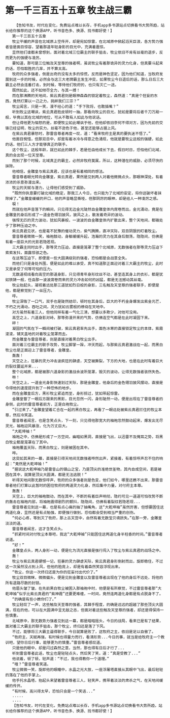 # 第一千三百五十五章 牧主战三霸
        【告知书友，时代在变化，免费站点难以长存，手机app多书源站点切换看书大势所趋，站长给你推荐的这个换源APP，听书音色多、换源、找书都好使！】
       第一千三百五十五章
       牧尘平缓的声音在北域原上空传开，却是宛如惊雷，在北域原中掀起滔天巨浪，各方势力强者皆是面目惊容，望着那道年轻身影的目光中，充满着震惊。
       显然他们谁都未曾想到，面对着北域三位霸主的联手狙击，牧尘依旧不肯有丝毫的退步，反而更为的强硬与凌厉。
       要知道，那可是三位触及天至尊的强者啊，虽说牧尘有着那诡异的灵力化身，但真要斗起来的话，恐怕取胜的几率，并不算太高。
       牧府的众多强者，倒是出奇的没有太多的惊慌，反而是神色坚定，因为他们知道，当牧府发展到这一步的时候，必然会与这三大老牌霸主发生冲突，如果牧尘今日退后的话，那么日后三大霸主必然会连番打击，到时候，等待他们牧府的，也只有灭亡一途。
       既然如此，还不如倾尽全力，与其一搏！
       而在那沸腾的天地间，紫云真君则是眼神森森的锁定着牧尘，森然道：“真是个狂妄的东西，竟然打算以一己之力，挑衅我们三宗？”
       牧尘闻言，只是一笑，漫不经心的道：“手下败将，也敢插嘴？”
       听到牧尘这嘲讽，紫云真君脸皮顿时一抽，那看向牧尘的目光，犹如是要将后者千刀万剐一般，毕竟以其在北域的地位，可从不敢有人如此与他说话。
       但让得他更为恼怒的是，即便牧尘如此嘲讽于他，但他却依旧奈何不得对方，因为先前的交锋已经证明，牧尘的实力，丝毫不逊色于他，甚至还能够占据上风。
       在紫云真君暴怒时，那雷音尊者再度一叹，道：“看来牧府主是真的要执迷不悟了。”
       他面目惋惜，但那双目中，却是有着冰冷与得意之色涌现，他就是要牧尘这般的强硬，如此的话，他们三人方才能够真正的联手。
       这个牧尘，这般年龄，就已如此的棘手，若是任由他成长下去，假日时日，恐怕他们北域，真的会出现一位天至尊。
       而到了那个时候，北域真正的霸主，必然非牧府莫属，所以，这种潜在的威胁，必须尽快的抹除。
       他相信，金雕皇与紫云真君，应该也是有着相同的想法。
       雷音尊者眼光转向金雕皇，紫云真君，果然是见到两人对着他微微点头，那眼神深处，有着浓浓的杀意弥漫出来。
       牧尘的天赋与潜力，让得他们感受到了威胁。
       “既然你执意要打破北域的稳定，那我三人今日，也只能为了北域的安定，将你这破坏者抹除掉了。”金雕皇缓缓的开口，他的声音略显嘶哑，但那阴厉的眼神，却是给人一种凌厉之感。
       唳！
       而就在他声音落下的瞬间，只见得无边金光陡然自金雕皇体内席卷而出，金光涌动，竟是在金雕皇的身后形成了一道金色翎羽披风，披风之上，散发着奇异的波动。
       强悍无匹的灵力波动，犹如风暴般，一波波的自金雕皇体内扩散出来，整个天地间，都输处于了那种压迫之中。
       紫云真君见状，也是毫不犹豫的催动灵力，紫气腾腾，直冲天际，双目阴狠的盯着牧尘。
       雷音尊者微微一笑，袖袍鼓动，身躯缓缓升起，浩瀚的灵力在其身后鼓荡，隐隐间，仿佛是有着一座巨大的光影若隐若现。
       三大霸主同时出手，那等灵力压迫，直接是笼罩了整个北域原，无数强者在那等灵力压迫下索索发抖，面露惊骇之色。
       在这等压迫下，即便是一些大圆满级别的强者，恐怕都是会战意全失。
       而他们只是身处外围，便是如此的难以承受，真不知道那正面迎对着三大霸主的牧尘，此时又是承受了何等可怕的压力。
       无数道视线看向高空的那道身影，只见得青年身形纹丝不动，甚至连其身上的衣衫，都是犹如铁铸一般，任由那一波波席卷而来的灵力冲击如何的凶猛，都是无法撼动其丝毫。
       牧尘抬起头，凝视着远处那三道犹如烈日般的身影，三名触及天至尊的强者联手，即便是他，都是察觉到了一丝压力。
       呼。
       牧尘深吸了一口气，双手也是陡然结印，顿时在其身后，巨大的不朽金身爆发出紫金光芒，不朽之光涌动，吞吐之间，灵力犹如云雾般的缭绕在天地中。
       对方虽然有着三人，但他同样有着一气化三清，想要以多欺少，对他可没用。
       高空之上，六道身影对峙，那等弥漫开来的气势，仿佛连空气都是在此时凝固下来。
       砰！
       凝固的气氛在下一瞬间被打破，紫云真君率先出手，面色冰寒的直接锁定牧尘的本体，紫霞滚滚，铺天盖地的对着牧尘笼罩而去。
       而金雕皇与雷音尊者，则是直接对着黑白牧尘出手。
       面对着三位霸主的联手攻势，牧尘脚掌一跺，冲天而起，与那紫云真君激战在一起，而黑白牧尘也是正面迎上了雷音尊者，金雕皇。
       轰轰！
       天空之上，狂暴的灵力冲击波疯狂的肆虐，天空被撕裂，下方的大地，也是在此时有着巨大的裂纹蔓延开来...
       整个北域原，都是被那六道身影的激战余波所笼罩，毁灭的波动，让得无数强者骇然失色。
       咻！
       天空之上，一道金光身影快速划过天际，那是金雕皇，他身后的金色翎羽披风摆动，直接是令得他的速度提升到了一种恐怖的地步。
       而在金雕皇后方，黑衫牧尘紧追而至，身形掠过，犹如带起惊雷。
       金雕皇瞥了一眼后方跟来的黑影，目光忽然一闪，身形陡然一动，便是出现在了雷音尊者的身侧，此时的雷音尊者前方，正是白袍牧尘。
       “引过来了。”金雕皇望着汇合在一起的黑白牧尘，再看了一眼远处被紫云真君拦住的牧尘本尊，然后冷笑道。
       雷音尊者闻言，也是含笑点头，下一刻，只见得他那宽大的袖袍忽然鼓动起来，爆发出无尽灵光，袖袍迎风暴涨，化为万丈巨大。
       “大乾坤袖！”
       袖袍之中，仿佛是形成了一方空间，幽暗如黑洞，直接是飞出，以迅雷不及掩耳之势，将黑白牧尘都是笼罩在了其中。
       袖袍覆盖天际，而黑白牧尘，则是被困在其中。
       哗。
       这突如其来的一幕，直接是引得天地间无数强者哗然出声，紧接着，有着惊呼声忍不住的响起：“竟然是大乾坤袖！”
       “据说这大乾坤袖乃是雷音山的镇山之宝，乃是顶尖的准绝世圣物，其内自成空间，若是被困在其中，就算是顶尖大圆满，都是无法逃脱！”
       听得天地间那无数惊呼声，牧府的众多强者则是色变，他们如今，哪里还瞧不出来，那雷音尊者他们打算以此暂时的困住牧府的两道灵力化身，然后集中力量，对付府主本尊。
       轰轰！
       天空上，巨大的袖袍鼓动，而在其中，不断的有着巨声响彻，隐约可见一道道可怕攻势不断的轰击在袖袍内部，将袖袍震得剧烈的颤抖，隐隐间，仿佛有着裂纹若隐若现...
       雷音尊者见到这一幕，也是有点心痛的抽了抽嘴角，这“大乾坤袖”虽然厉害，但想要困住这两道化身，显然还是有点勉强，即便强行做到，恐怕都会受到相当严重的创伤。
       “何必心疼，等到灭了牧府，那上古天宫中，自然有着无数宝贝填损失。”在那一旁，金雕皇淡淡的道。
       雷音尊者闻言，这才含笑点头。
       “抓紧时间对付牧尘本尊吧，我这“大乾坤袖”只能困住这两道化身半柱香的时间。”雷音尊者说道。
       “好！”
       金雕皇点头，两人身形一动，便是化为流光直接是强行闯入了牧尘与紫云真君的战场之中。
       轰！
       牧尘与紫云真君硬憾一记，狂暴的灵力肆虐天际，紫云真君身形倒射而出，旋即稳住，不过这一次虽然没占到上风，但他的脸庞上，却是有着森然笑容浮现出来。
       “牧尘，你这一次终归还是为你的狂妄付出代价了。”
       牧尘双目微眯，微微偏头，便是见到金雕皇以及雷音尊者出现在了他的身后不远处，将他的所有退路尽数的封锁。
       他眉头皱了皱，在先前黑白牧尘被困入那袖袍中时，他便是有所察觉，不过雷音尊者那“大乾坤袖”似乎比紫云真君的“紫神霞”还要更难缠，一时间，竟然连两道化身都是有点脱身不了。
       “的确是有些小瞧你们了。”
       牧尘轻叹了一声，这些触及天至尊的强者，其棘手程度，的确是远远的超越了那些顶尖大圆满，现在的他，可以在大圆满中呈无敌之态，但面对着这些触及天至尊的强者，却还是得保持一些慎重。
       北域原中，那无数势力强者见到这一幕，都是暗暗摇头，今日的战局，看来已是有了结果，面对着三大霸主的联手狙击，那个牧尘，终归还是落了下风。
       不过，能够将三大霸主逼得联手，今日就算是败了，这牧府之主，依旧是足以自傲了。
       “牧府主，天赋再强，有时候也得量力而行，看清形势...今日的事，就当是给牧府主一个教训吧，望你日后行事，能够更为的慎重。”雷音尊者感叹道。
       只是他的眼中，却是闪过森然之意，当然，那也得有日后才行了...
       听到雷音尊者此话，牧尘也是轻轻点头，然后笑了笑，道：“真是受教了...”
       他说着，顿了顿，轻声道：“不过，我也得教你一个道理。”
       “哦？”雷音尊者笑道。
       牧尘微微一笑，旋即他的眼瞳中，水晶之光大放，一座浮屠塔直接从其眼中飞出，最后轻轻的落在了他的手掌上。
       他手托水晶塔，抬起头来望着雷音尊者三人，轻笑声，携带着淡淡的肃杀之气，在天地间缓缓的传开。
       “有时候，高兴得太早，恐怕只会是一个笑话...”
       .....
       ....
       【告知书友，时代在变化，免费站点难以长存，手机app多书源站点切换看书大势所趋，站长给你推荐的这个换源APP，听书音色多、换源、找书都好使！】